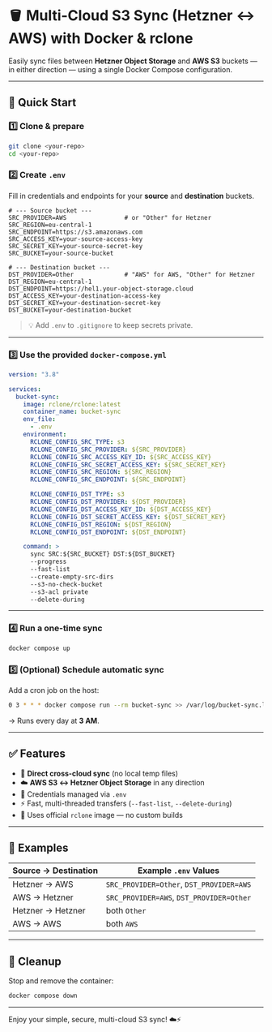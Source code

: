 # 🪣 Multi-Cloud S3 Sync (Hetzner ↔ AWS) with Docker & rclone

Easily sync files between **Hetzner Object Storage** and **AWS S3** buckets — in either direction — using a single Docker Compose configuration.

---

## 🚀 Quick Start

### 1️⃣ Clone & prepare
```bash
git clone <your-repo>
cd <your-repo>
````

### 2️⃣ Create `.env`

Fill in credentials and endpoints for your **source** and **destination** buckets.

```env
# --- Source bucket ---
SRC_PROVIDER=AWS                # or "Other" for Hetzner
SRC_REGION=eu-central-1
SRC_ENDPOINT=https://s3.amazonaws.com
SRC_ACCESS_KEY=your-source-access-key
SRC_SECRET_KEY=your-source-secret-key
SRC_BUCKET=your-source-bucket

# --- Destination bucket ---
DST_PROVIDER=Other              # "AWS" for AWS, "Other" for Hetzner
DST_REGION=eu-central-1
DST_ENDPOINT=https://hel1.your-object-storage.cloud
DST_ACCESS_KEY=your-destination-access-key
DST_SECRET_KEY=your-destination-secret-key
DST_BUCKET=your-destination-bucket
```

> 💡 Add `.env` to `.gitignore` to keep secrets private.

---

### 3️⃣ Use the provided `docker-compose.yml`

```yaml
version: "3.8"

services:
  bucket-sync:
    image: rclone/rclone:latest
    container_name: bucket-sync
    env_file:
      - .env
    environment:
      RCLONE_CONFIG_SRC_TYPE: s3
      RCLONE_CONFIG_SRC_PROVIDER: ${SRC_PROVIDER}
      RCLONE_CONFIG_SRC_ACCESS_KEY_ID: ${SRC_ACCESS_KEY}
      RCLONE_CONFIG_SRC_SECRET_ACCESS_KEY: ${SRC_SECRET_KEY}
      RCLONE_CONFIG_SRC_REGION: ${SRC_REGION}
      RCLONE_CONFIG_SRC_ENDPOINT: ${SRC_ENDPOINT}

      RCLONE_CONFIG_DST_TYPE: s3
      RCLONE_CONFIG_DST_PROVIDER: ${DST_PROVIDER}
      RCLONE_CONFIG_DST_ACCESS_KEY_ID: ${DST_ACCESS_KEY}
      RCLONE_CONFIG_DST_SECRET_ACCESS_KEY: ${DST_SECRET_KEY}
      RCLONE_CONFIG_DST_REGION: ${DST_REGION}
      RCLONE_CONFIG_DST_ENDPOINT: ${DST_ENDPOINT}

    command: >
      sync SRC:${SRC_BUCKET} DST:${DST_BUCKET}
      --progress
      --fast-list
      --create-empty-src-dirs
      --s3-no-check-bucket
      --s3-acl private
      --delete-during
```

---

### 4️⃣ Run a one-time sync

```bash
docker compose up
```

### 5️⃣ (Optional) Schedule automatic sync

Add a cron job on the host:

```bash
0 3 * * * docker compose run --rm bucket-sync >> /var/log/bucket-sync.log 2>&1
```

→ Runs every day at **3 AM**.

---

## ✅ Features

* 🔄 **Direct cross-cloud sync** (no local temp files)
* ☁️ **AWS S3 ↔ Hetzner Object Storage** in any direction
* 🔐 Credentials managed via `.env`
* ⚡ Fast, multi-threaded transfers (`--fast-list`, `--delete-during`)
* 🧰 Uses official `rclone` image — no custom builds

---

## 🧪 Examples

| Source → Destination | Example `.env` Values                    |
| -------------------- | ---------------------------------------- |
| Hetzner → AWS        | `SRC_PROVIDER=Other`, `DST_PROVIDER=AWS` |
| AWS → Hetzner        | `SRC_PROVIDER=AWS`, `DST_PROVIDER=Other` |
| Hetzner → Hetzner    | both `Other`                             |
| AWS → AWS            | both `AWS`                               |

---

## 🧹 Cleanup

Stop and remove the container:

```bash
docker compose down
```

---

Enjoy your simple, secure, multi-cloud S3 sync! ☁️⚡